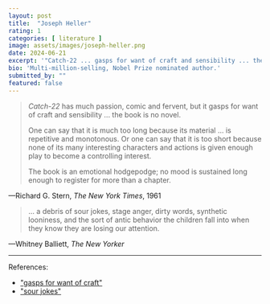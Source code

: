 ```yaml
---
layout: post
title:  "Joseph Heller"
rating: 1
categories: [ literature ]
image: assets/images/joseph-heller.png
date: 2024-06-21
excerpt: '"Catch-22 ... gasps for want of craft and sensibility ... the book is no novel."'
bio: 'Multi-million-selling, Nobel Prize nominated author.'
submitted_by: ""
featured: false
---
```


> _Catch-22_ has much passion, comic and fervent, but it gasps for want of craft and sensibility ... the book is no novel. 
>
> One can say that it is much too long because its material ... is repetitive and monotonous. Or one can say that it is too short because none of its many interesting characters and actions is given enough play to become a controlling interest.
>
> The book is an emotional hodgepodge; no mood is sustained long enough to register for more than a chapter. 

—Richard G. Stern, _The New York Times_, 1961

> ... a debris of sour jokes, stage anger, dirty words, synthetic looniness, and the sort of antic behavior the children fall into when they know they are losing our attention.

—Whitney Balliett, _The New Yorker_

---

References:

- ["gasps for want of craft"](https://archive.nytimes.com/www.nytimes.com/books/98/02/15/home/heller-catch2.html)
- ["sour jokes"](https://www.jstor.org/stable/42573658?read-now=1)
